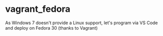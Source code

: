 # vagrant_fedora
As Windows 7 doesn't provide a Linux support, let's program via VS Code and deploy on Fedora 30 (thanks to Vagrant)

